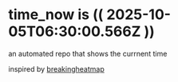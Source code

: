 # time_now is (( 2025-10-05T06:30:00.566Z ))

an automated repo that shows the currnent time

inspired by [breakingheatmap](https://github.com/breakingheatmap/breakingheatmap)